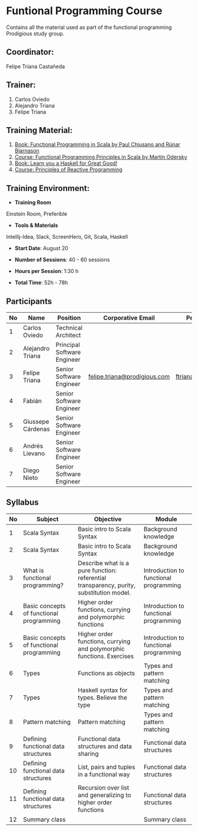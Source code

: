 
[1]: http://www.amazon.com/Functional-Programming-Scala-Paul-Chiusano/dp/1617290653/ref=sr_1_2?ie=UTF8&qid=1438618363&sr=8-2&keywords=functional+programming

[2]: https://www.coursera.org/course/progfun

[3]: http://learnyouahaskell.com/

[4]: http://aprendehaskell.es/

[5]: https://www.coursera.org/course/reactive


# Funtional Programming Course

Contains all the material used as part of the functional programming Prodigious study group.

## Coordinator: 

Felipe Triana Castañeda

## Trainer:  

1. Carlos Oviedo
2. Alejandro Triana
3. Felipe Triana

## Training Material:

1. [Book: Functional Programming in Scala by Paul Chiusano and Rúnar Bjarnason][1]
2. [Course: Functional Programming Principles in Scala by Martin Odersky][2]
3. [Book: Learn you a Haskell for Great Good!][3]
4. [Course: Principles of Reactive Programming][5]

## Training Environment:

- __Training Room__

Einstein Room, Preferible

- __Tools & Materials__

Intellij-Idea, Slack, ScreenHero, Git, Scala, Haskell

- __Start Date__:  August 20

- __Number of Sessions__: 40 - 60 sessions

- __Hours per Session__: 1:30 h

- __Total Time__: 52h - 78h

## Participants

| No | Name              | Position                    | Corporative Email            | Personal Email        | Twitter     |
|----|-------------------|-----------------------------|------------------------------|-----------------------|-------------|
| 1  | Carlos Oviedo     | Technical Architect         |                              |                       |             |
| 2  | Alejandro Triana  | Principal Software Engineer |                              |                       |             |
| 3  | Felipe Triana     | Senior Software Engineer    | felipe.triana@prodigious.com | ftrianakast@gmail.com | ftrianakast |
| 4  | Fabián            | Senior Software Engineer    |                              |                       |             |
| 5  | Giussepe Cárdenas | Senior Software Engineer    |                              |                       |             |
| 6  | Andrés Lievano    | Senior Software Engineer    |                              |                       |             |
| 7  | Diego Nieto       | Senior Software Engineer    |                              |                       |             |



## Syllabus

| No | Subject                                  | Objective                                                                                | Module                                 |
|----|------------------------------------------|------------------------------------------------------------------------------------------|----------------------------------------|
| 1  | Scala Syntax                             | Basic intro to Scala Syntax                                                              | Background knowledge                   |
| 2  | Scala Syntax                             | Basic intro to Scala Syntax                                                              | Background knowledge                   |
| 3  | What is functional programming?          | Describe what is a pure function: referential transparency, purity, substitution model.  | Introduction to functional programming |
| 4  | Basic concepts of functional programming | Higher order functions, currying and polymorphic functions                               | Introduction to functional programming |
| 5  | Basic concepts of functional programming | Higher order functions, currying and polymorphic functions. Exercises                    | Introduction to functional programming |
| 6  | Types                                    | Functions as objects                                                                     | Types and pattern matching             |
| 7  | Types                                    | Haskell syntax for types. Believe the type                                               | Types and pattern matching             |
| 8  | Pattern matching                         | Pattern matching                                                                         | Types and pattern matching             |
| 9  | Defining functional data structures      | Functional data structures and data sharing                                              | Functional data structures             |
| 10 | Defining functional data structures      | List, pairs and tuples in a functional way                                               | Functional data structures             |
| 11 | Defining functional data structures      | Recursion over list and generalizing to higher order functions                           | Functional data structures             |
| 12 | Summary class                            |                                                                                          | Summary class                          |
